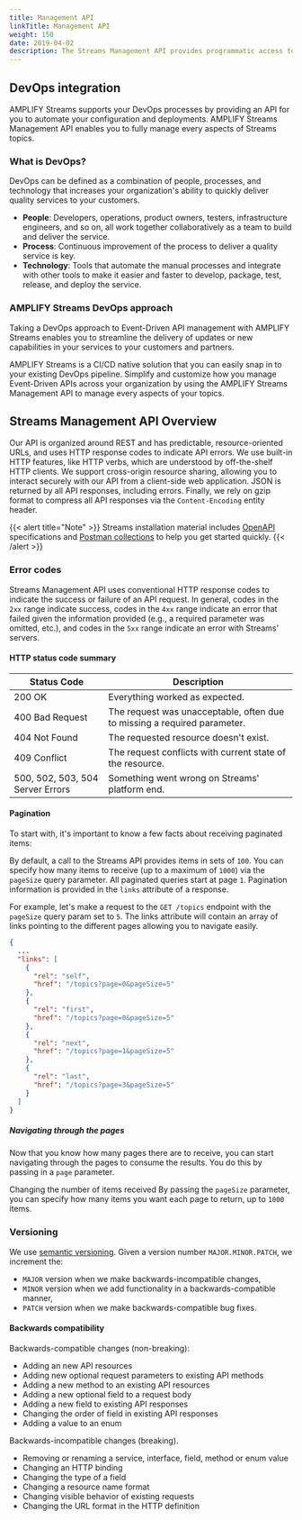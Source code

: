 ```yaml
---
title: Management API
linkTitle: Management API
weight: 150
date: 2019-04-02
description: The Streams Management API provides programmatic access to efficiently manage pub/sub topics.
---
```


## DevOps integration

AMPLIFY Streams supports your DevOps processes by providing an API for you to automate your configuration and deployments.
AMPLIFY Streams Management API enables you to fully manage every aspects of Streams topics.

### What is DevOps?

DevOps can be defined as a combination of people, processes, and technology that increases your organization's ability to quickly deliver quality services to your customers.

* **People**: Developers, operations, product owners, testers, infrastructure engineers, and so on, all work together collaboratively as a team to build and deliver the service.
* **Process**: Continuous improvement of the process to deliver a quality service is key.
* **Technology**: Tools that automate the manual processes and integrate with other tools to make it easier and faster to develop, package, test, release, and deploy the service.

### AMPLIFY Streams DevOps approach

Taking a DevOps approach to Event-Driven API management with AMPLIFY Streams enables you to streamline the delivery of updates or new capabilities in your services to your customers and partners.

AMPLIFY Streams is a CI/CD native solution that you can easily snap in to your existing DevOps pipeline. Simplify and customize how you manage Event-Driven APIs across your organization by using the AMPLIFY Streams Management API to manage every aspects of your topics.

## Streams Management API Overview

Our API is organized around REST and has predictable, resource-oriented URLs, and uses HTTP response codes to indicate API errors.
We use built-in HTTP features, like HTTP verbs, which are understood by off-the-shelf HTTP clients. We support cross-origin resource sharing, allowing you to interact securely with our API from a client-side web application.
JSON is returned by all API responses, including errors. Finally, we rely on gzip format to compress all API responses via the `Content-Encoding` entity header.

{{< alert title="Note" >}}
Streams installation material includes [OpenAPI](https://swagger.io/specification/) specifications and [Postman collections](https://www.postman.com/collection) to help you get started quickly.
{{< /alert >}}

### Error codes

Streams Management API uses conventional HTTP response codes to indicate the success or failure of an API request.
In general, codes in the `2xx` range indicate success, codes in the `4xx` range indicate an error that failed given the information provided (e.g., a required parameter was omitted, etc.), and codes in the `5xx` range indicate an error with Streams' servers.

#### HTTP status code summary

| Status Code | Description |
|-------------|-------------|
| 200 OK | Everything worked as expected. |
| 400 Bad Request | The request was unacceptable, often due to missing a required parameter. |
| 404 Not Found | The requested resource doesn't exist. |
| 409 Conflict | The request conflicts with current state of the resource. |
| 500, 502, 503, 504 Server Errors | Something went wrong on Streams' platform end. |

#### Pagination

To start with, it's important to know a few facts about receiving paginated items:

By default, a call to the Streams API provides items in sets of `100`.
You can specify how many items to receive (up to a maximum of `1000`) via the `pageSize` query parameter.
All paginated queries start at page `1`.
Pagination information is provided in the `links` attribute of a response.

For example, let's make a request to the `GET /topics` endpoint with the `pageSize` query param set to `5`.
The links attribute will contain an array of links pointing to the different pages allowing you to navigate easily.

```json
{
  ...
  "links": [
    {
      "rel": "self",
      "href": "/topics?page=0&pageSize=5"
    },
    {
      "rel": "first",
      "href": "/topics?page=0&pageSize=5"
    },
    {
      "rel": "next",
      "href": "/topics?page=1&pageSize=5"
    },
    {
      "rel": "last",
      "href": "/topics?page=3&pageSize=5"
    }
  ]
}
```

##### Navigating through the pages

Now that you know how many pages there are to receive, you can start navigating through the pages to consume the results. You do this by passing in a `page` parameter.

Changing the number of items received
By passing the `pageSize` parameter, you can specify how many items you want each page to return, up to `1000` items.

### Versioning

We use [semantic versioning](https://semver.org/). Given a version number `MAJOR.MINOR.PATCH`, we increment the:

* `MAJOR` version when we make backwards-incompatible changes,
* `MINOR` version when we add functionality in a backwards-compatible manner,
* `PATCH` version when we make backwards-compatible bug fixes.

#### Backwards compatibility

Backwards-compatible changes (non-breaking):

* Adding an new API resources
* Adding new optional request parameters to existing API methods
* Adding a new method to an existing API resources
* Adding a new optional field to a request body
* Adding a new field to existing API responses
* Changing the order of field in existing API responses
* Adding a value to an enum

Backwards-incompatible changes (breaking).

* Removing or renaming a service, interface, field, method or enum value
* Changing an HTTP binding
* Changing the type of a field
* Changing a resource name format
* Changing visible behavior of existing requests
* Changing the URL format in the HTTP definition
